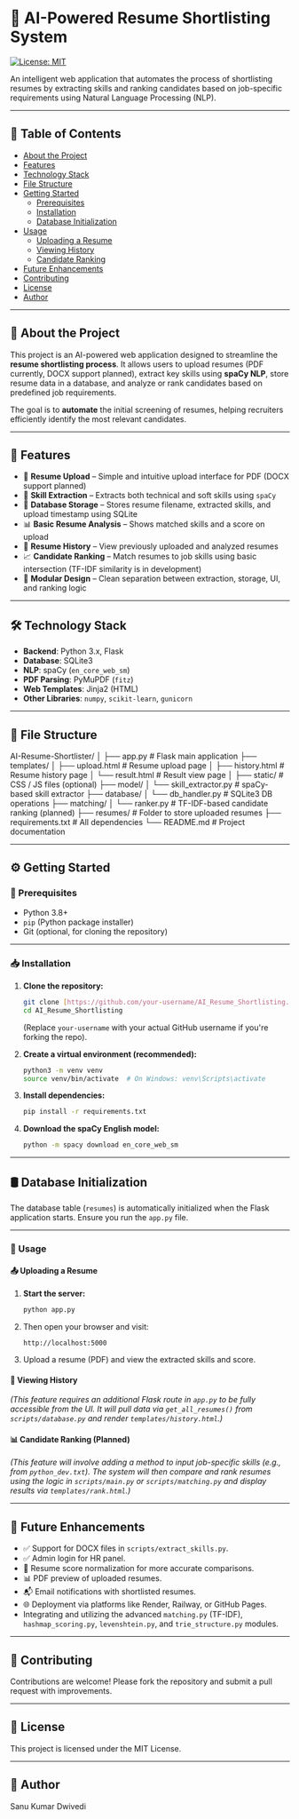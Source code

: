 # 🤖 AI-Powered Resume Shortlisting System

[![License: MIT](https://img.shields.io/badge/License-MIT-yellow.svg)](LICENSE)

An intelligent web application that automates the process of shortlisting resumes by extracting skills and ranking candidates based on job-specific requirements using Natural Language Processing (NLP).

---

## 📑 Table of Contents

-   [About the Project](#about-the-project)
-   [Features](#features)
-   [Technology Stack](#technology-stack)
-   [File Structure](#file-structure)
-   [Getting Started](#getting-started)
    -   [Prerequisites](#prerequisites)
    -   [Installation](#installation)
    -   [Database Initialization](#database-initialization)
-   [Usage](#usage)
    -   [Uploading a Resume](#uploading-a-resume)
    -   [Viewing History](#viewing-history)
    -   [Candidate Ranking](#candidate-ranking)
-   [Future Enhancements](#future-enhancements)
-   [Contributing](#contributing)
-   [License](#license)
-   [Author](#author)

---

## 📌 About the Project

This project is an AI-powered web application designed to streamline the **resume shortlisting process**. It allows users to upload resumes (PDF currently, DOCX support planned), extract key skills using **spaCy NLP**, store resume data in a database, and analyze or rank candidates based on predefined job requirements.

The goal is to **automate** the initial screening of resumes, helping recruiters efficiently identify the most relevant candidates.

---

## 🚀 Features

-   📄 **Resume Upload** – Simple and intuitive upload interface for PDF (DOCX support planned)
-   🧠 **Skill Extraction** – Extracts both technical and soft skills using `spaCy`
-   💾 **Database Storage** – Stores resume filename, extracted skills, and upload timestamp using SQLite
-   📊 **Basic Resume Analysis** – Shows matched skills and a score on upload
-   📂 **Resume History** – View previously uploaded and analyzed resumes
-   📈 **Candidate Ranking** – Match resumes to job skills using basic intersection (TF-IDF similarity is in development)
-   🧩 **Modular Design** – Clean separation between extraction, storage, UI, and ranking logic

---

## 🛠️ Technology Stack

-   **Backend**: Python 3.x, Flask
-   **Database**: SQLite3
-   **NLP**: spaCy (`en_core_web_sm`)
-   **PDF Parsing**: PyMuPDF (`fitz`)
-   **Web Templates**: Jinja2 (HTML)
-   **Other Libraries**: `numpy`, `scikit-learn`, `gunicorn`

---

## 📁 File Structure


  
AI-Resume-Shortlister/
│
├── app.py # Flask main application
├── templates/
│ ├── upload.html # Resume upload page
│ ├── history.html # Resume history page
│ └── result.html # Result view page
│
├── static/ # CSS / JS files (optional)
├── model/
│ └── skill_extractor.py # spaCy-based skill extractor
├── database/
│ └── db_handler.py # SQLite3 DB operations
├── matching/
│ └── ranker.py # TF-IDF-based candidate ranking (planned)
├── resumes/ # Folder to store uploaded resumes
├── requirements.txt # All dependencies
└── README.md # Project documentation



---

## ⚙️ Getting Started

### 📌 Prerequisites

-   Python 3.8+
-   `pip` (Python package installer)
-   Git (optional, for cloning the repository)

---

### 📥 Installation

1.  **Clone the repository:**
    ```bash
    git clone [https://github.com/your-username/AI_Resume_Shortlisting.git](https://github.com/your-username/AI_Resume_Shortlisting.git)
    cd AI_Resume_Shortlisting
    ```
    (Replace `your-username` with your actual GitHub username if you're forking the repo).

2.  **Create a virtual environment (recommended):**
    ```bash
    python3 -m venv venv
    source venv/bin/activate  # On Windows: venv\Scripts\activate
    ```

3.  **Install dependencies:**
    ```bash
    pip install -r requirements.txt
    ```

4.  **Download the spaCy English model:**
    ```bash
    python -m spacy download en_core_web_sm
    ```

---

## 🛢️ Database Initialization

The database table (`resumes`) is automatically initialized when the Flask application starts. Ensure you run the `app.py` file.

---

### 🧪 Usage

#### 📤 Uploading a Resume

1.  **Start the server:**
    ```bash
    python app.py
    ```
2.  Then open your browser and visit:
    ```
    http://localhost:5000
    ```
3.  Upload a resume (PDF) and view the extracted skills and score.

#### 📂 Viewing History

*(This feature requires an additional Flask route in `app.py` to be fully accessible from the UI. It will pull data via `get_all_resumes()` from `scripts/database.py` and render `templates/history.html`.)*

#### 📊 Candidate Ranking (Planned)

*(This feature will involve adding a method to input job-specific skills (e.g., from `python_dev.txt`). The system will then compare and rank resumes using the logic in `scripts/main.py` or `scripts/matching.py` and display results via `templates/rank.html`.)*

---

## 🔮 Future Enhancements

* ✅ Support for DOCX files in `scripts/extract_skills.py`.
* ✅ Admin login for HR panel.
* 🔄 Resume score normalization for more accurate comparisons.
* 📊 PDF preview of uploaded resumes.
* 📬 Email notifications with shortlisted resumes.
* 🌐 Deployment via platforms like Render, Railway, or GitHub Pages.
* Integrating and utilizing the advanced `matching.py` (TF-IDF), `hashmap_scoring.py`, `levenshtein.py`, and `trie_structure.py` modules.

---

## 🤝 Contributing

Contributions are welcome!
Please fork the repository and submit a pull request with improvements.

---

## 📄 License

This project is licensed under the MIT License.

---

## 👤 Author

Sanu Kumar Dwivedi

